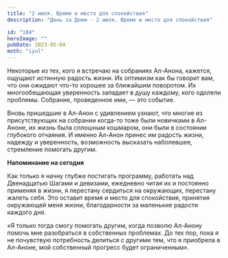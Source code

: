 ```yaml
---
title: "2 июля. Время и место для спокойствия"
description: "День за Днем - 2 июля. Время и место для спокойствия"

id: "184"
heroImage: ""
pubDate: 2023-05-04
moth: "iyul"
---
```


Некоторые из тех, кого я встречаю на собраниях Ал-Анона, кажется, ощущают
истинную радость жизни. Их оптимизм как бы говорит вам, что они ожидают что-то
хорошее за ближайшим поворотом. Их многообещающая уверенность западает в душу
каждому, кого одолели проблемы. Собрание, проведенное ими, — это событие.

Вновь пришедшие в Ал-Анон с удивлением узнают, что многие из присутствующих на
собрании когда-то тоже были новичками в Ал-Аноне, их жизнь была сплошным
кошмаром, они были в состоянии глубокого отчаяния. И именно Ал-Анон принес им
радость жизни, надежду и уверенность, возможность высказать наболевшее,
стремление помогать другим.

**Напоминание на сегодня**

Как только я начну глубже постигать программу, работать над Двенадцатью Шагами
и девизами, ежедневно читая их и постоянно применяя в жизни, я перестану
сердиться на окружающих, перестану жалеть себя. Это оставит время и место для
спокойствия, принятия окружающей меня жизни, благодарности за маленькие
радости каждого дня.

«Я только тогда смогу помогать другим, когда позволю Ал-Анону помочь мне
разобраться в собственных проблемах. До тех пор, пока я не почувствую
потребность делиться с другими тем, что я приобрела в Ал-Аноне, мой
собственный прогресс будет ограниченным».
